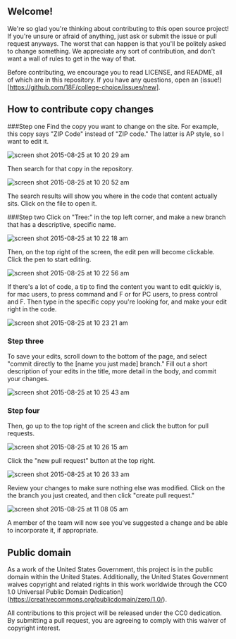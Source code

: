 ## Welcome!

We're so glad you're thinking about contributing to this open source project! If you're unsure or afraid of anything, just ask or submit the issue or pull request anyways. The worst that can happen is that you'll be politely asked to change something. We appreciate any sort of contribution, and don't want a wall of rules to get in the way of that.

Before contributing, we encourage you to read LICENSE, and README, all of which are in this repository. If you have any questions, open an (issue!)[https://github.com/18F/college-choice/issues/new].

## How to contribute copy changes

###Step one
Find the copy you want to change on the site. For example, this copy says "ZIP Code" instead of "ZIP code." The latter is AP style, so I want to edit it.

![screen shot 2015-08-25 at 10 20 29 am](https://cloud.githubusercontent.com/assets/1626026/9469255/106033ca-4b14-11e5-93a2-04389efdf026.png)

Then search for that copy in the repository.

![screen shot 2015-08-25 at 10 20 52 am](https://cloud.githubusercontent.com/assets/1626026/9469258/106b170e-4b14-11e5-8aa9-9420eda5afb3.png)

The search results will show you where in the code that content actually sits. Click on the file to open it.

###Step two
Click on "Tree:" in the top left corner, and make a new branch that has a descriptive, specific name.

![screen shot 2015-08-25 at 10 22 18 am](https://cloud.githubusercontent.com/assets/1626026/9469257/10681d92-4b14-11e5-8b6b-e9c179736cdf.png)

Then, on the top right of the screen, the edit pen will become clickable. Click the pen to start editing.

![screen shot 2015-08-25 at 10 22 56 am](https://cloud.githubusercontent.com/assets/1626026/9469260/107147f0-4b14-11e5-9fe4-7211e37c4c72.png)

If there's a lot of code, a tip to find the content you want to edit quickly is, for mac users, to press command and F or for PC users, to press control and F. Then type in the specific copy you're looking for, and make your edit right in the code.

![screen shot 2015-08-25 at 10 23 21 am](https://cloud.githubusercontent.com/assets/1626026/9469261/10722332-4b14-11e5-9a62-7cc4d1bbce4f.png)

### Step three
To save your edits, scroll down to the bottom of the page, and select "commit directly to the [name you just made] branch." Fill out a short description of your edits in the title, more detail in the body, and commit your changes.

![screen shot 2015-08-25 at 10 25 43 am](https://cloud.githubusercontent.com/assets/1626026/9469263/10732372-4b14-11e5-97c7-79c7cca30397.png)

### Step four
Then, go up to the top right of the screen and click the button for pull requests.

![screen shot 2015-08-25 at 10 26 15 am](https://cloud.githubusercontent.com/assets/1626026/9469264/1075ef4e-4b14-11e5-9519-868d217b2059.png)

Click the "new pull request" button at the top right.

![screen shot 2015-08-25 at 10 26 33 am](https://cloud.githubusercontent.com/assets/1626026/9469247/06f6e8ec-4b14-11e5-9a53-a7b44d915579.png)

Review your changes to make sure nothing else was modified.
Click on the the branch you just created, and then click "create pull request."

![screen shot 2015-08-25 at 11 08 05 am](https://cloud.githubusercontent.com/assets/1626026/9470354/9d606fec-4b19-11e5-9b0c-69308953819a.png)

A member of the team will now see you've suggested a change and be able to incorporate it, if appropriate.

## Public domain

As a work of the United States Government, this project is in the public domain within the United
States. Additionally, the United States Government waives copyright and related rights in this work worldwide through the CC0 1.0 Universal Public Domain Dedication](https://creativecommons.org/publicdomain/zero/1.0/).

All contributions to this project will be released under the CC0 dedication. By submitting a pull request, you are agreeing to comply with this waiver of copyright interest.
